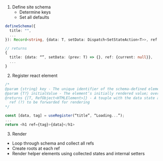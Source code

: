 1. Define site schema
   - Determine keys
   - Set all defaults

```ts
defineSchema({
  title: "",
  ...
}): Record<string, {data: T, setData: Dispatch<SetStateAction<T>>, ref: RefObject<HTMLElement>}>

// returns
{
  title: {data: “”, setData: (prev: T) => {}, ref: {current: null}},
  ...
}
```

2. Register react element

```ts
/*
@param {string} key - The unique identifier of the schema-defined element
@param {T?} initialValue - The element’s initially rendered value; overrides schema
@returns {[T, RefObject<HTMLElement>]} - A touple with the data state and an element
  ref (?) to be forwarded for rendering
*/

const [data, tag] = useRegister(“title”, “Loading...”);
...
return <h1 ref={tag}>{data}</h1>
```

3. Render

- Loop through schema and collect all refs
- Create roots at each ref
- Render helper elements using collected states and internal setters
